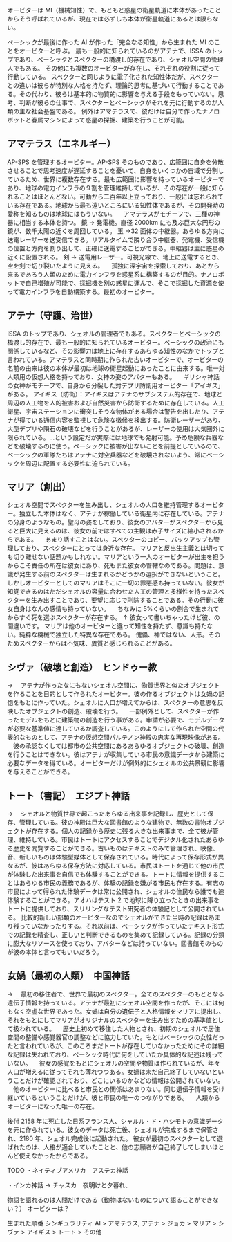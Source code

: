 オービターは MI（機械知性）で、もともと惑星の衛星軌道に本体があったことからそう呼ばれているが、現在では必ずしも本体が衛星軌道にあるとは限らない。

ベーシックが最後に作った AI が作った「完全なる知性」から生まれた MI のことをオービターと呼ぶ。
最も一般的に知られているのがアテナで、ISSA のトップであり、ベーシックとスペクターの橋渡し的存在であり、シェオル空間の管理人でもある。
その他にも複数のオービターが存在し、それぞれの役割に従って行動している。
スペクターと同じように電子化された知性体だが、スペクターとの違いは彼らが特別な人格を持たず、理論的思考に基づいて行動することである。その代わり、彼らは基本的に物質的に影響を与える手段をもっていない。思考、判断が彼らの仕事で、スペクターとベーシックがそれを元に行動するのが人類の主な社会基盤である。
例外はアマテラスで、彼だけは自分で作ったナノロボットと眷属マシンによって惑星の採掘、建築を行うことが可能。

## アマテラス（エネルギー）

AP-SPS を管理するオービター。AP-SPS そのものであり、広範囲に自身を分散させることで思考速度が遅延することを憂いて、自身をいくつかの宙域で分割しているため、世界に複数存在する。最も広範囲に影響を持っているオービターであり、地球の電力インフラの９割を管理維持しているが、その存在が一般に知られることはほとんどない。可動から二百年以上立っており、一般には忘れられている存在である。地球から最も遠いところにいる知性体であるが、その開発時の愛称を知るものは地球にはもういない。
　アマテラスがモチーフで、三種の神器に相当する本体を持つ。
鏡 → 発電機。直径 2000km にも及ぶ巨大な円形の鏡が、数千太陽の近くを周回している。
玉 →32 面体の中継器。あらゆる方向に送電レーザーを送受信できる。リアルタイムで隣り合う中継器、発電機、受信機の位置と方向を割り出して、正確に送電することができる。中継器は主に惑星の近くに設置される。
剣 → 送電用レーザー。可視光線で、地上に送電するとき、空を剣で切り裂いたように見える。
　孤独に深宇宙を探索しており、あとから来るであろう人類のために電力インフラを惑星系に構築するのが目的。ナノロボットで自己増殖が可能で、採掘機を別の惑星に運んで、そこで採掘した資源を使って電力インフラを自動構築する。最初のオービター。

## アテナ（守護、治世）

ISSA のトップであり、シェオルの管理者でもある。スペクターとベーシックの橋渡し的存在で、最も一般的に知られているオービター。ベーシックの政治にも関係しているなど、その影響力は地上に存在するあらゆる知性のなかでトップと言われている。アマテラスと同時期に作られた古いオービターで、オービターの名前の由来は彼の本体が最初は地球の衛星起動にあったことに由来する。唯一対人類用の仮想人格を持っており、女神の姿のアバターもある。
　ギリシャ神話の女神がモチーフで、自身から分裂した対デプリ防衛用オービター「アイギス」がある。
アイギス（防衛）：アイギスはアテナのサブシステム的存在で、地球と周辺の人工物を人的被害および自然災害から防衛するために存在している。人工衛星、宇宙ステーションに衝突しそうな物体がある場合は警告を出したり、アテナが得ている通信内容を監視して危険な徴候を検出する。防衛レーザーがあり、大型デプリや隕石の破壊などを行うことがあるが、レーザーの使用は大気圏外に限られている。…という設定だが実際には地球でも発射可能。予め危険な兵器などを破壊するのに使う。ベーシックに被害が出ないことを前提としているので、ベーシックの軍隊たちはアテナに対空兵器などを破壊されないよう、常にベーシックを周辺に配置する必要性に迫られている。

## マリア（創出）

シェオル空間でスペクターを生み出し、シェオルの人口を維持管理するオービター。独立した本体はなく、アテナが稼働している衛星内に存在している。アテナの分身のようなもの。聖母の姿をしており、彼女のアバターがスペクターから見ると巨大に見えるのは、彼女の前ではすべての主観は赤子サイズに縮小されるからである。
　あまり話すことはない。スペクターのコピー、バックアップも管理しており、スペクターにとっては身近な存在。
マリアと反出生主義とは切っても切り離せない話題かもしれない。マリアという一人のオービターが出生を担うからこそ責任の所在は彼女にあり、死もまた彼女の管轄なのである。問題は、意識が発生する前のスペクターは生まれるかどうかの選択ができないということ。しかしオービターとしてのマリアはそこに一切の罪悪感も持っていない。彼女が知覚できるのはただシェオルの容量に合わせた人工の管理と多様性を持ったスペクターを生み出すことであり、要望に応じで削除することである。その行動に彼女自身はなんの感情も持っていない。
　ちなみに 5%くらいの割合で生まれてからすぐ死を選ぶスペクターが存在する。
↑ 彼女って書いちゃったけど彼、の間違いです。
マリアは他のオービターと違って知性を持たず、意識も持たない。純粋な機械で独立した特異な存在である。
傀儡、神ではない、人形。そのためスペクターからは不気味、異質と感じられることがある。

## シヴァ（破壊と創造）　ヒンドゥー教

→ 　アテナが作ったなにもないシェオル空間に、物質世界と似たオブジェクトを作ることを目的として作られたオービター。彼の作るオブジェクトは女媧の記憶をもとに作っていた。シェオルに人口が増えてからは、スペクターの意思を反映したオブジェクトの創造、破壊を行う。
　一部例外として、スペクターが作ったモデルをもとに建築物の創造を行う事がある。申請が必要で、モデルデータが必要な基準値に達しているか調査している。このようにして作られた空間の代表的なものとして、アテナの仮想空間パルテノン神殿の忠実な再現映像がある。
　彼の承認なくしては都市の公共空間にあるあらゆるオブジェクトの破壊、創造を行うことはできない。彼はアテナが収集している市民の意識データから建築に必要なデータを得ている。オーピターだけが例外的にシェオルの公共景観に影響を与えることができる。



## トート（書記）　エジプト神話

→ 　シェオルと物質世界で起こったあらゆる出来事を記録し、歴史として保存、管理している。彼の神殿は巨大な図書館のような建物で、無数の書物オブジェクトが存在する。個人の記録から歴史に残る大きな出来事まで、全て彼が管理、維持している。市民はトートにアクセスすることでデジタル化されたあらゆる歴史を閲覧することができる。古いものはテキストのみで管理され、映像、音、新しいものは体験型媒体として保存されている。時代によって保存形式が異なるが、彼はあらゆる保存方法に対応している。市民はトートを通じて他の市民が体験した出来事を自信でも体験することができる。トートに情報を提供することはあらゆる市民の義務であるが、体験の記録を嫌がる市民も存在する。有志の市民によって得られた体験データは常に公開され、シェオルの住民なら誰でも追体験することができる。アオハはテスト 2 で地球に降り立ったときの出来事をトートに提供しており、スリリングなテスト研究者の体験記として公開されている。
比較的新しい部類のオービターなのでシェオルができた当時の記録はあまり残っていなかったりする。それ以前は、ベーシックが作っていたテキスト形式での記録を精査し、正しいと判断できるものを集めて記録している。記録の分類に膨大なリソースを使っており、アバターなどは持っていない。図書館そのものが彼の本体と言ってもいいだろう。

## 女媧（最初の人類）　中国神話

→ 　最初の移住者で、世界で最初のスペクター。全てのスペクターのもととなる遺伝子情報を持っている。アテナが最初にシェオル空間を作ったが、そこには何もなく空虚な世界であった。女媧は自分の遺伝子と人格情報をマリアに提出し、それをもとにしてマリアがオリジナルのスペクターを生み出すための基準値として扱われている。
　歴史上初めて移住した人物とされ、初期のシェオルで居住空間の整備や感覚器官の調整などに協力していた。もとはベーシックの女性だったと言われているが、このころまだトートが存在していなかったためにその詳細な記録は失われており、ベーシック時代に何をしていたか具体的な記述は残っていない。
　彼女の感覚をもとにシェオルの空間や物質は作られているが、年々人口が増えるに従ってそれも薄れつつある。女媧は未だ自己終了していないということだけが確認されており、どこにいるのかなどの情報は公開されていない。
　他のオービターに比べると市民との関係はあまりない。同じ遺伝子情報を受け継いているということだけが、彼と市民の唯一のつながりである。
　人類からオービターになった唯一の存在。

後付
2158 年に死亡した日系フランス人、シャルル・ド・ハシモトの意識データを元に作られている。彼女のデータは死亡後、シェオルが完成するまで保管され、2180 年、シェオル完成後に起動された。
彼女が最初のスペクターとして選ばれたのは、人格が適合していたことと、他の志願者が自己終了してしまいほとんど使えなかったからである。

TODO
・ネイティブアメリカ　アステカ神話

・インカ神話 → チャスカ　夜明けと夕暮れ、

物語を語れるのは人間だけである（動物はないものについて語ることができない？）
オービターは？

生まれた順番
シンギュラリティ AI > アマテラス, アテナ > ジョカ > マリア > シヴァ > アイギス > トート > その他
